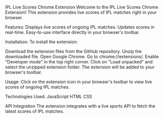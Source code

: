 IPL Live Scores Chrome Extension
Welcome to the IPL Live Scores Chrome Extension! This extension provides live scores of IPL matches right in your browser.

Features:
Displays live scores of ongoing IPL matches.
Updates scores in real-time.
Easy-to-use interface directly in your browser's toolbar.

Installation:
To install the extension:

Download the extension files from the GitHub repository.
Unzip the downloaded file.
Open Google Chrome.
Go to chrome://extensions/.
Enable "Developer mode" in the top right corner.
Click on "Load unpacked" and select the unzipped extension folder.
The extension will be added to your browser's toolbar.

Usage:
Click on the extension icon in your browser's toolbar to view live scores of ongoing IPL matches.

Technologies Used:
JavaScript
HTML
CSS

API Integration
The extension integrates with a live sports API to fetch the latest scores of IPL matches.

